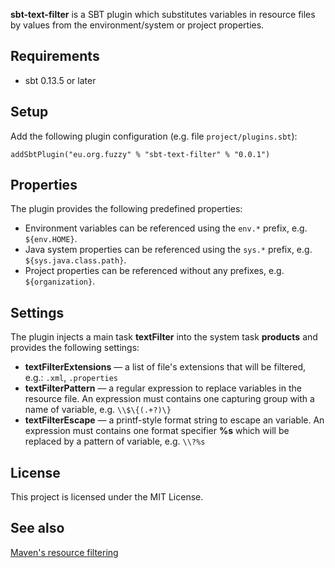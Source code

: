**sbt-text-filter** is a SBT plugin which substitutes variables in resource files
by values from the environment/system or project properties.

## Requirements

* sbt 0.13.5 or later

## Setup

Add the following plugin configuration (e.g. file `project/plugins.sbt`):
```
addSbtPlugin("eu.org.fuzzy" % "sbt-text-filter" % "0.0.1")
```

## Properties

The plugin provides the following predefined properties:

- Environment variables can be referenced using the `env.*` prefix, e.g. `${env.HOME}`.
- Java system properties can be referenced using the `sys.*` prefix, e.g. `${sys.java.class.path}`.
- Project properties can be referenced without any prefixes, e.g. `${organization}`.

## Settings

The plugin injects a main task **textFilter** into the system task **products** 
and provides the following settings:

- **textFilterExtensions** — a list of file's extensions that will be filtered, 
  e.g.: `.xml`, `.properties`
- **textFilterPattern** — a regular expression to replace variables in the resource file.
  An expression must contains one capturing group with a name of variable, 
  e.g. `\\$\{(.+?)\}`
- **textFilterEscape** — a printf-style format string to escape an variable.
  An expression must contains one format specifier **%s** which will be 
  replaced by a pattern of variable, e.g. `\\?%s`

## License

This project is licensed under the MIT License.

## See also

[Maven's resource filtering](http://maven.apache.org/plugins/maven-resources-plugin/examples/filter.html)
